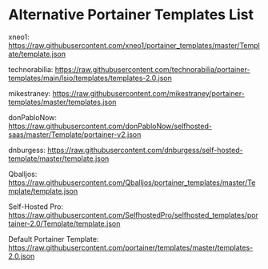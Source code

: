 # Alternative Portainer Templates List

xneo1: https://raw.githubusercontent.com/xneo1/portainer_templates/master/Template/template.json

technorabilia: https://raw.githubusercontent.com/technorabilia/portainer-templates/main/lsio/templates/templates-2.0.json

mikestraney: https://raw.githubusercontent.com/mikestraney/portainer-templates/master/templates.json

donPabloNow: https://raw.githubusercontent.com/donPabloNow/selfhosted-saas/master/Template/portainer-v2.json

dnburgess: https://raw.githubusercontent.com/dnburgess/self-hosted-template/master/template.json

Qballjos: https://raw.githubusercontent.com/Qballjos/portainer_templates/master/Template/template.json

Self-Hosted Pro: https://raw.githubusercontent.com/SelfhostedPro/selfhosted_templates/portainer-2.0/Template/template.json

Default Portainer Template: https://raw.githubusercontent.com/portainer/templates/master/templates-2.0.json
